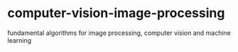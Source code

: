 # computer-vision-image-processing
fundamental algorithms for image processing, computer vision and machine learning

